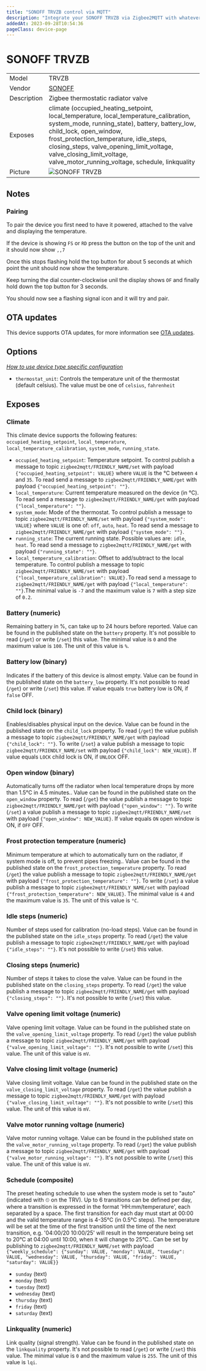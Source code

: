 ```yaml
---
title: "SONOFF TRVZB control via MQTT"
description: "Integrate your SONOFF TRVZB via Zigbee2MQTT with whatever smart home infrastructure you are using without the vendor's bridge or gateway."
addedAt: 2023-09-28T10:54:36
pageClass: device-page
---
```


<!-- !!!! -->
<!-- ATTENTION: This file is auto-generated through docgen! -->
<!-- You can only edit the "Notes"-Section between the two comment lines "Notes BEGIN" and "Notes END". -->
<!-- Do not use h1 or h2 heading within "## Notes"-Section. -->
<!-- !!!! -->

# SONOFF TRVZB

|     |     |
|-----|-----|
| Model | TRVZB  |
| Vendor  | [SONOFF](/supported-devices/#v=SONOFF)  |
| Description | Zigbee thermostatic radiator valve |
| Exposes | climate (occupied_heating_setpoint, local_temperature, local_temperature_calibration, system_mode, running_state), battery, battery_low, child_lock, open_window, frost_protection_temperature, idle_steps, closing_steps, valve_opening_limit_voltage, valve_closing_limit_voltage, valve_motor_running_voltage, schedule, linkquality |
| Picture | ![SONOFF TRVZB](https://www.zigbee2mqtt.io/images/devices/TRVZB.png) |


<!-- Notes BEGIN: You can edit here. Add "## Notes" headline if not already present. -->
## Notes

### Pairing
To pair the device you first need to have it powered, attached to the valve and displaying the temperature.

If the device is showing `FS` or `RD` press the button on the top of the unit and it should now show `,,7`

Once this stops flashing hold the top button for about 5 seconds at which point the unit should now show the temperature.

Keep turning the dial counter-clockwise unil the display shows `OF` and finally hold down the top button for 3 seconds.

You should now see a flashing signal icon and it will try and pair.
<!-- Notes END: Do not edit below this line -->


## OTA updates
This device supports OTA updates, for more information see [OTA updates](../guide/usage/ota_updates.md).


## Options
*[How to use device type specific configuration](../guide/configuration/devices-groups.md#specific-device-options)*

* `thermostat_unit`: Controls the temperature unit of the thermostat (default celsius). The value must be one of `celsius`, `fahrenheit`


## Exposes

### Climate 
This climate device supports the following features: `occupied_heating_setpoint`, `local_temperature`, `local_temperature_calibration`, `system_mode`, `running_state`.
- `occupied_heating_setpoint`: Temperature setpoint. To control publish a message to topic `zigbee2mqtt/FRIENDLY_NAME/set` with payload `{"occupied_heating_setpoint": VALUE}` where `VALUE` is the °C between `4` and `35`. To read send a message to `zigbee2mqtt/FRIENDLY_NAME/get` with payload `{"occupied_heating_setpoint": ""}`.
- `local_temperature`: Current temperature measured on the device (in °C). To read send a message to `zigbee2mqtt/FRIENDLY_NAME/get` with payload `{"local_temperature": ""}`.
- `system_mode`: Mode of the thermostat. To control publish a message to topic `zigbee2mqtt/FRIENDLY_NAME/set` with payload `{"system_mode": VALUE}` where `VALUE` is one of: `off`, `auto`, `heat`. To read send a message to `zigbee2mqtt/FRIENDLY_NAME/get` with payload `{"system_mode": ""}`.
- `running_state`: The current running state. Possible values are: `idle`, `heat`. To read send a message to `zigbee2mqtt/FRIENDLY_NAME/get` with payload `{"running_state": ""}`.
- `local_temperature_calibration`: Offset to add/subtract to the local temperature. To control publish a message to topic `zigbee2mqtt/FRIENDLY_NAME/set` with payload `{"local_temperature_calibration": VALUE}.`To read send a message to `zigbee2mqtt/FRIENDLY_NAME/get` with payload `{"local_temperature": ""}`.The minimal value is `-7` and the maximum value is `7` with a step size of `0.2`.

### Battery (numeric)
Remaining battery in %, can take up to 24 hours before reported.
Value can be found in the published state on the `battery` property.
It's not possible to read (`/get`) or write (`/set`) this value.
The minimal value is `0` and the maximum value is `100`.
The unit of this value is `%`.

### Battery low (binary)
Indicates if the battery of this device is almost empty.
Value can be found in the published state on the `battery_low` property.
It's not possible to read (`/get`) or write (`/set`) this value.
If value equals `true` battery low is ON, if `false` OFF.

### Child lock (binary)
Enables/disables physical input on the device.
Value can be found in the published state on the `child_lock` property.
To read (`/get`) the value publish a message to topic `zigbee2mqtt/FRIENDLY_NAME/get` with payload `{"child_lock": ""}`.
To write (`/set`) a value publish a message to topic `zigbee2mqtt/FRIENDLY_NAME/set` with payload `{"child_lock": NEW_VALUE}`.
If value equals `LOCK` child lock is ON, if `UNLOCK` OFF.

### Open window (binary)
Automatically turns off the radiator when local temperature drops by more than 1.5°C in 4.5 minutes..
Value can be found in the published state on the `open_window` property.
To read (`/get`) the value publish a message to topic `zigbee2mqtt/FRIENDLY_NAME/get` with payload `{"open_window": ""}`.
To write (`/set`) a value publish a message to topic `zigbee2mqtt/FRIENDLY_NAME/set` with payload `{"open_window": NEW_VALUE}`.
If value equals `ON` open window is ON, if `OFF` OFF.

### Frost protection temperature (numeric)
Minimum temperature at which to automatically turn on the radiator, if system mode is off, to prevent pipes freezing..
Value can be found in the published state on the `frost_protection_temperature` property.
To read (`/get`) the value publish a message to topic `zigbee2mqtt/FRIENDLY_NAME/get` with payload `{"frost_protection_temperature": ""}`.
To write (`/set`) a value publish a message to topic `zigbee2mqtt/FRIENDLY_NAME/set` with payload `{"frost_protection_temperature": NEW_VALUE}`.
The minimal value is `4` and the maximum value is `35`.
The unit of this value is `°C`.

### Idle steps (numeric)
Number of steps used for calibration (no-load steps).
Value can be found in the published state on the `idle_steps` property.
To read (`/get`) the value publish a message to topic `zigbee2mqtt/FRIENDLY_NAME/get` with payload `{"idle_steps": ""}`.
It's not possible to write (`/set`) this value.

### Closing steps (numeric)
Number of steps it takes to close the valve.
Value can be found in the published state on the `closing_steps` property.
To read (`/get`) the value publish a message to topic `zigbee2mqtt/FRIENDLY_NAME/get` with payload `{"closing_steps": ""}`.
It's not possible to write (`/set`) this value.

### Valve opening limit voltage (numeric)
Valve opening limit voltage.
Value can be found in the published state on the `valve_opening_limit_voltage` property.
To read (`/get`) the value publish a message to topic `zigbee2mqtt/FRIENDLY_NAME/get` with payload `{"valve_opening_limit_voltage": ""}`.
It's not possible to write (`/set`) this value.
The unit of this value is `mV`.

### Valve closing limit voltage (numeric)
Valve closing limit voltage.
Value can be found in the published state on the `valve_closing_limit_voltage` property.
To read (`/get`) the value publish a message to topic `zigbee2mqtt/FRIENDLY_NAME/get` with payload `{"valve_closing_limit_voltage": ""}`.
It's not possible to write (`/set`) this value.
The unit of this value is `mV`.

### Valve motor running voltage (numeric)
Valve motor running voltage.
Value can be found in the published state on the `valve_motor_running_voltage` property.
To read (`/get`) the value publish a message to topic `zigbee2mqtt/FRIENDLY_NAME/get` with payload `{"valve_motor_running_voltage": ""}`.
It's not possible to write (`/set`) this value.
The unit of this value is `mV`.

### Schedule (composite)
The preset heating schedule to use when the system mode is set to "auto" (indicated with ⏲ on the TRV). Up to 6 transitions can be defined per day, where a transition is expressed in the format 'HH:mm/temperature', each separated by a space. The first transition for each day must start at 00:00 and the valid temperature range is 4-35°C (in 0.5°C steps). The temperature will be set at the time of the first transition until the time of the next transition, e.g. '04:00/20 10:00/25' will result in the temperature being set to 20°C at 04:00 until 10:00, when it will change to 25°C..
Can be set by publishing to `zigbee2mqtt/FRIENDLY_NAME/set` with payload `{"weekly_schedule": {"sunday": VALUE, "monday": VALUE, "tuesday": VALUE, "wednesday": VALUE, "thursday": VALUE, "friday": VALUE, "saturday": VALUE}}`
- `sunday` (text) 
- `monday` (text) 
- `tuesday` (text) 
- `wednesday` (text) 
- `thursday` (text) 
- `friday` (text) 
- `saturday` (text) 

### Linkquality (numeric)
Link quality (signal strength).
Value can be found in the published state on the `linkquality` property.
It's not possible to read (`/get`) or write (`/set`) this value.
The minimal value is `0` and the maximum value is `255`.
The unit of this value is `lqi`.

